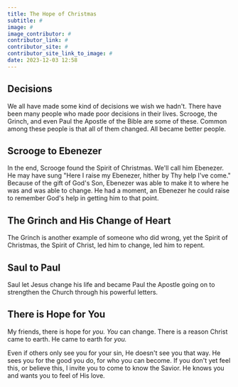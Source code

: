 ```yaml
---
title: The Hope of Christmas
subtitle: #
image: #
image_contributor: #
contributor_link: #
contributor_site: #
contributor_site_link_to_image: #
date: 2023-12-03 12:58
---
```


## Decisions
We all have made some kind of decisions we wish we hadn't. There have been many people who made poor decisions in their lives. Scrooge, the Grinch, and even Paul the Apostle of the Bible are some of these. Common among these people is that all of them changed. All became better people.

## Scrooge to Ebenezer
In the end, Scrooge found the Spirit of Christmas. We'll call him Ebenezer.
He may have sung "Here I raise my Ebenezer, hither by Thy help I've come." Because of the gift of God's Son, Ebenezer was able to make it to where he was and was able to change. He had a moment, an Ebenezer he could raise to remember God's help in getting him to that point.

## The Grinch and His Change of Heart
The Grinch is another example of someone who did wrong, yet the Spirit of Christmas, the Spirit of Christ, led him to change, led him to repent.

## Saul to Paul
Saul let Jesus change his life and became Paul the Apostle going on to strengthen the Church through his powerful letters.

## There is Hope for You
My friends, there is hope for _you._ _You_ can change. There is a reason Christ came to earth. He came to earth for _you._

Even if others only see you for your sin, He doesn't see you that way. He sees you for the good you do, for who you can become. If you don't yet feel this, or believe this, I invite you to come to know the Savior. He knows you and wants you to feel of His love.
